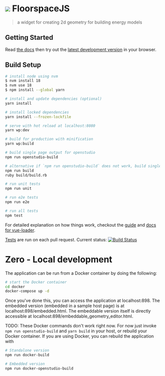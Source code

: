 # <img src="icons/favicon-32x32.png" /> FloorspaceJS

> a widget for creating 2d geometry for building energy models


## Getting Started

Read [the docs](https://nrel.github.io/floorspace.js/docs) then try out the [latest development version](https://nrel.github.io/floorspace.js/) in your browser.

## Build Setup

``` bash
# install node using nvm
$ nvm install 18
$ nvm use 18
$ npm install --global yarn

# install and update dependencies (optional)
yarn install

# install locked dependencies
yarn install --frozen-lockfile

# serve with hot reload at localhost:8080
yarn wp:dev

# build for production with minification
yarn wp:build

# build single page output for openstudio
npm run openstudio-build

# alternative if `npm run openstudio-build` does not work, build single page output for openstudio
npm run build
ruby build/build.rb

# run unit tests
npm run unit

# run e2e tests
npm run e2e

# run all tests
npm test
```

For detailed explanation on how things work, checkout the [guide](http://vuejs-templates.github.io/webpack/) and [docs for vue-loader](http://vuejs.github.io/vue-loader).

[Tests](https://travis-ci.org/NREL/floorspace.js) are run on each pull request. Current status: [![Build Status](https://travis-ci.org/NREL/floorspace.js.svg?branch=develop)](https://travis-ci.org/NREL/floorspace.js)

# Zero - Local development
The application can be run from a Docker container by doing the following:

```bash
# start the Docker container
cd docker
docker-compose up -d
```

Once you've done this, you can access the application at localhost:898. The embedded version (embedded in
a sample host page) is at localhost:898/embedded.html. The embeddable version itself is directly accessible
at localhost:898/embeddable_geometry_editor.html.

TODO: These Docker commands don't work right now. For now just invoke `npm run openstudio-build` and `yarn build`
      in your host, or rebuild your Docker container.
If you are using Docker, you can rebuild the application with
```bash
# Standalone version
npm run docker-build

# Embedded version
npm run docker-openstudio-build
```
